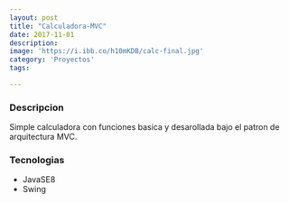 ```yaml
---
layout: post
title: "Calculadora-MVC"
date: 2017-11-01
description: 
image: 'https://i.ibb.co/h10mKDB/calc-final.jpg'
category: 'Proyectos'
tags:

---
```


### Descripcion
Simple calculadora con  funciones basica y desarollada bajo el patron de arquitectura MVC.

### Tecnologias
* JavaSE8
* Swing 


